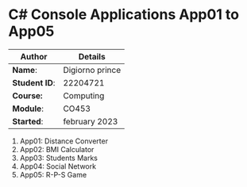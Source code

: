 # C# Console Applications App01 to App05
| Author | Details |
| ---- | ---- |
**Name**: | Digiorno prince  |
**Student ID**: | 22204721 |
**Course:** | Computing |
**Module**: | CO453     |
**Started**: | february 2023 |    

1. App01: Distance Converter
2. App02: BMI Calculator
3. App03: Students Marks
4. App04: Social Network
5. App05: R-P-S Game

